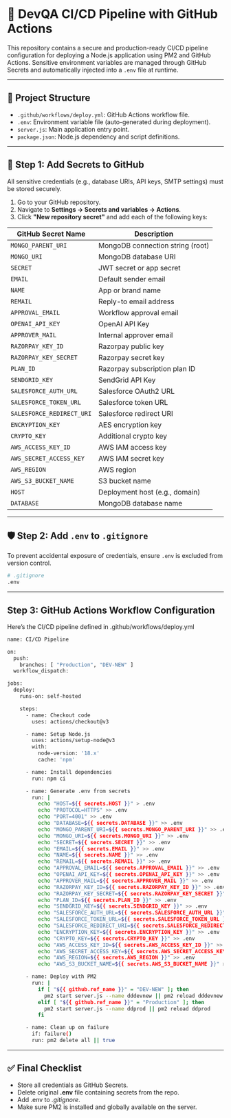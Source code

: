 # 🚀 DevQA CI/CD Pipeline with GitHub Actions

This repository contains a secure and production-ready CI/CD pipeline configuration for deploying a Node.js application using PM2 and GitHub Actions. Sensitive environment variables are managed through GitHub Secrets and automatically injected into a `.env` file at runtime.

---

## 📁 Project Structure

- `.github/workflows/deploy.yml`: GitHub Actions workflow file.
- `.env`: Environment variable file (auto-generated during deployment).
- `server.js`: Main application entry point.
- `package.json`: Node.js dependency and script definitions.

---

## 🔐 Step 1: Add Secrets to GitHub

All sensitive credentials (e.g., database URIs, API keys, SMTP settings) must be stored securely.

1. Go to your GitHub repository.
2. Navigate to **Settings → Secrets and variables → Actions**.
3. Click **"New repository secret"** and add each of the following keys:

| GitHub Secret Name               | Description                      |
|----------------------------------|----------------------------------|
| `MONGO_PARENT_URI`              | MongoDB connection string (root) |
| `MONGO_URI`                     | MongoDB database URI             |
| `SECRET`                        | JWT secret or app secret         |
| `EMAIL`                         | Default sender email             |
| `NAME`                          | App or brand name                |
| `REMAIL`                        | Reply-to email address           |
| `APPROVAL_EMAIL`                | Workflow approval email          |
| `OPENAI_API_KEY`                | OpenAI API Key                   |
| `APPROVER_MAIL`                 | Internal approver email          |
| `RAZORPAY_KEY_ID`               | Razorpay public key              |
| `RAZORPAY_KEY_SECRET`           | Razorpay secret key              |
| `PLAN_ID`                       | Razorpay subscription plan ID    |
| `SENDGRID_KEY`                  | SendGrid API Key                 |
| `SALESFORCE_AUTH_URL`           | Salesforce OAuth2 URL            |
| `SALESFORCE_TOKEN_URL`          | Salesforce token URL             |
| `SALESFORCE_REDIRECT_URI`       | Salesforce redirect URI          |
| `ENCRYPTION_KEY`                | AES encryption key               |
| `CRYPTO_KEY`                    | Additional crypto key            |
| `AWS_ACCESS_KEY_ID`             | AWS IAM access key               |
| `AWS_SECRET_ACCESS_KEY`         | AWS IAM secret key               |
| `AWS_REGION`                    | AWS region                       |
| `AWS_S3_BUCKET_NAME`            | S3 bucket name                   |
| `HOST`                          | Deployment host (e.g., domain)   |
| `DATABASE`                      | MongoDB database name            |

---

## 🛡️ Step 2: Add `.env` to `.gitignore`

To prevent accidental exposure of credentials, ensure `.env` is excluded from version control.

```bash
# .gitignore
.env
```
---

## Step 3: GitHub Actions Workflow Configuration

Here’s the CI/CD pipeline defined in .github/workflows/deploy.yml

```bash
name: CI/CD Pipeline

on:
  push:
    branches: [ "Production", "DEV-NEW" ]
  workflow_dispatch:

jobs:
  deploy:
    runs-on: self-hosted

    steps:
      - name: Checkout code
        uses: actions/checkout@v3

      - name: Setup Node.js
        uses: actions/setup-node@v3
        with:
          node-version: '18.x'
          cache: 'npm'

      - name: Install dependencies
        run: npm ci

      - name: Generate .env from secrets
        run: |
          echo "HOST=${{ secrets.HOST }}" > .env
          echo "PROTOCOL=HTTPS" >> .env
          echo "PORT=4001" >> .env
          echo "DATABASE=${{ secrets.DATABASE }}" >> .env
          echo "MONGO_PARENT_URI=${{ secrets.MONGO_PARENT_URI }}" >> .env
          echo "MONGO_URI=${{ secrets.MONGO_URI }}" >> .env
          echo "SECRET=${{ secrets.SECRET }}" >> .env
          echo "EMAIL=${{ secrets.EMAIL }}" >> .env
          echo "NAME=${{ secrets.NAME }}" >> .env
          echo "REMAIL=${{ secrets.REMAIL }}" >> .env
          echo "APPROVAL_EMAIL=${{ secrets.APPROVAL_EMAIL }}" >> .env
          echo "OPENAI_API_KEY=${{ secrets.OPENAI_API_KEY }}" >> .env
          echo "APPROVER_MAIL=${{ secrets.APPROVER_MAIL }}" >> .env
          echo "RAZORPAY_KEY_ID=${{ secrets.RAZORPAY_KEY_ID }}" >> .env
          echo "RAZORPAY_KEY_SECRET=${{ secrets.RAZORPAY_KEY_SECRET }}" >> .env
          echo "PLAN_ID=${{ secrets.PLAN_ID }}" >> .env
          echo "SENDGRID_KEY=${{ secrets.SENDGRID_KEY }}" >> .env
          echo "SALESFORCE_AUTH_URL=${{ secrets.SALESFORCE_AUTH_URL }}" >> .env
          echo "SALESFORCE_TOKEN_URL=${{ secrets.SALESFORCE_TOKEN_URL }}" >> .env
          echo "SALESFORCE_REDIRECT_URI=${{ secrets.SALESFORCE_REDIRECT_URI }}" >> .env
          echo "ENCRYPTION_KEY=${{ secrets.ENCRYPTION_KEY }}" >> .env
          echo "CRYPTO_KEY=${{ secrets.CRYPTO_KEY }}" >> .env
          echo "AWS_ACCESS_KEY_ID=${{ secrets.AWS_ACCESS_KEY_ID }}" >> .env
          echo "AWS_SECRET_ACCESS_KEY=${{ secrets.AWS_SECRET_ACCESS_KEY }}" >> .env
          echo "AWS_REGION=${{ secrets.AWS_REGION }}" >> .env
          echo "AWS_S3_BUCKET_NAME=${{ secrets.AWS_S3_BUCKET_NAME }}" >> .env

      - name: Deploy with PM2
        run: |
          if [ "${{ github.ref_name }}" = "DEV-NEW" ]; then
            pm2 start server.js --name dddevnew || pm2 reload dddevnew
          elif [ "${{ github.ref_name }}" = "Production" ]; then
            pm2 start server.js --name ddprod || pm2 reload ddprod
          fi

      - name: Clean up on failure
        if: failure()
        run: pm2 delete all || true
```
---
## ✅ Final Checklist

-  Store all credentials as GitHub Secrets.
-  Delete original **.env** file containing secrets from the repo.
-   Add .env to *.gitignore*.
-  Make sure PM2 is installed and globally available on the server.